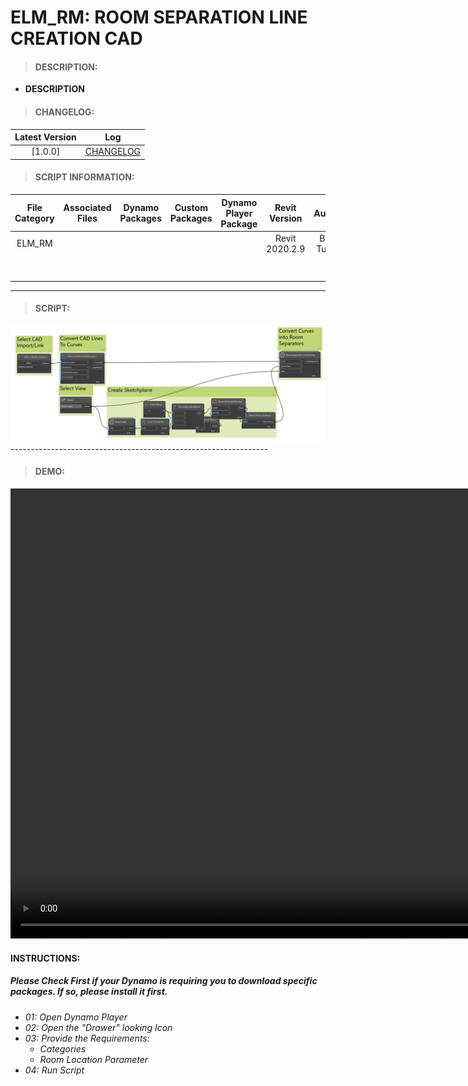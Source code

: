 # ELM_RM: ROOM SEPARATION LINE CREATION CAD

> #### DESCRIPTION: 
- **DESCRIPTION**

> #### CHANGELOG:

| Latest Version | Log |
| :-------: | :----: | 
|[1.0.0] | [CHANGELOG](/_scripts/_project/287_ELM/ROOMS/changelog/ELM_RM_RoomSeparationLineCreationCAD.md) |

> #### SCRIPT INFORMATION: 

| File Category | Associated Files | Dynamo Packages | Custom Packages | Dynamo Player Package | Revit Version | Author | Modified By | File Name & Location | 
| :-------: | :----: | :---: | :---: | :---: | :---: | :---: | :---: | :--: |
| ELM_RM |  |  |  |  | Revit 2020.2.9 | Bino Tuliao | | ELM_RM_RoomSeparationLineCreationCAD |
|           |  |  |                 |                    | | | | (https://bimcapcom.sharepoint.com/sites/BCP-Main/Shared%20Documents/Forms/AllItems.aspx?ga=1&id=%2Fsites%2FBCP%2DMain%2FShared%20Documents%2F06%5FR%26D%2F01%5FDynamo%2F01%5FScripts%2F02%5FPROJECT%2F287%5FELM%2FROOMS&viewid=e0e0047a%2Dee02%2D4bdf%2D8915%2D4f9c8adce5be) |

----------------------------------------------------------------
> #### SCRIPT: 
<img src="/_scripts/_project/287_ELM/ROOMS/images/20240716_VMC_RM_SeparationLineCreation_CAD V1.0.0_2024-08-27_01-22-39.png">
----------------------------------------------------------------

> #### DEMO: 

<video width="1280" height="720" controls>
 <source src="/_scripts/_project/ELM/ROOMS/demo/240718_287_ELM_Script Demo.mp4" type="video/mp4">
</video>

#### INSTRUCTIONS: 
##### Please Check First if your Dynamo is requiring you to download specific packages. If so, please install it first.

- *01: Open Dynamo Player*
- *02: Open the "Drawer" looking Icon*
- *03: Provide the Requirements:*
    - *Categories*
    - *Room Location Parameter*
- *04: Run Script*